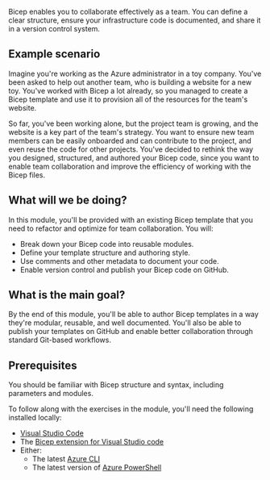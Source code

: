 Bicep enables you to collaborate effectively as a team. You can define a clear structure, ensure your infrastructure code is documented, and share it in a version control system.

<!-- TODO 

Motivation for IaC is that it's shareable
Part of this is that you need to think about how other people will use your Bicep code
In this module you'll learn about some ways to think about how you structure and style your Bicep code to make it easy for others to understand, deploy, and modify

-->

## Example scenario

Imagine you're working as the Azure administrator in a toy company. You've been asked to help out another team, who is building a website for a new toy. You've worked with Bicep a lot already, so you managed to create a Bicep template and use it to provision all of the resources for the team's website.

So far, you've been working alone, but the project team is growing, and the website is a key part of the team's strategy. You want to ensure new team members can be easily onboarded and can contribute to the project, and even reuse the code for other projects. You've decided to rethink the way you designed, structured, and authored your Bicep code, since you want to enable team collaboration and improve the efficiency of working with the Bicep files.

## What will we be doing?

In this module, you'll be provided with an existing Bicep template that you need to refactor and optimize for team collaboration. You will:

- Break down your Bicep code into reusable modules.
- Define your template structure and authoring style.
- Use comments and other metadata to document your code.
- Enable version control and publish your Bicep code on GitHub.

## What is the main goal?

By the end of this module, you'll be able to author Bicep templates in a way they're modular, reusable, and well documented. You'll also be able to publish your templates on GitHub and enable better collaboration through standard Git-based workflows.

## Prerequisites

You should be familiar with Bicep structure and syntax, including parameters and modules.

To follow along with the exercises in the module, you'll need the following installed locally:
- [Visual Studio Code](https://code.visualstudio.com)
- The [Bicep extension for Visual Studio code](https://marketplace.visualstudio.com/items?itemName=ms-azuretools.vscode-bicep)
- Either:
  - The latest [Azure CLI](/cli/azure/install-azure-cli)
  - The latest version of [Azure PowerShell](/powershell/azure/install-az-ps)